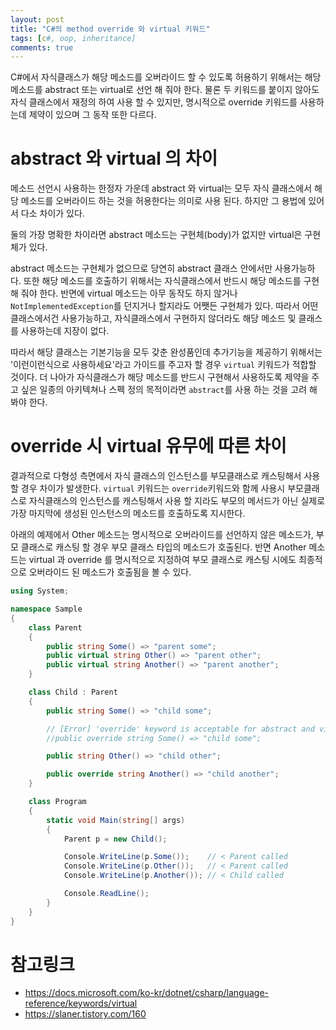 ```yaml
---
layout: post
title: "C#의 method override 와 virtual 키워드"
tags: [c#, oop, inheritance]
comments: true
---
```


C#에서 자식클래스가 해당 메소드를 오버라이드 할 수 있도록 허용하기 위해서는 해당 메소드를 abstract 또는 virtual로 선언 해 줘야 한다. 물론 두 키워드를 붙이지 않아도 자식 클래스에서 재정의 하여 사용 할 수 있지만, 명시적으로 override 키워드를 사용하는데 제약이 있으며 그 동작 또한 다르다.

# abstract 와 virtual 의 차이 

메소드 선언시 사용하는 한정자 가운데 abstract 와 virtual는 모두 자식 클래스에서 해당 메소드를 오버라이드 하는 것을 허용한다는 의미로 사용 된다. 하지만 그 용법에 있어서 다소 차이가 있다.

둘의 가장 명확한 차이라면 abstract 메소드는 구현체(body)가 없지만 virtual은 구현체가 있다.

abstract 메소드는 구현체가 없으므로 당연히 abstract 클래스 안에서만 사용가능하다. 또한 해당 메소드를 호출하기 위해서는 자식클래스에서 반드시 해당 메소드를 구현해 줘야 한다. 반면에 virtual 메소드는 아무 동작도 하지 않거나 ```NotImplementedException```를 던지거나 할지라도 어쨋든 구현체가 있다. 따라서 어떤 클래스에서건 사용가능하고, 자식클래스에서 구현하지 않더라도 해당 메소드 및 클래스를 사용하는데 지장이 없다.

따라서 해당 클래스는 기본기능을 모두 갖춘 완성품인데 추가기능을 제공하기 위해서는 '이런이런식으로 사용하세요'라고 가이드를 주고자 할 경우 ```virtual``` 키워드가 적합할 것이다. 더 나아가 자식클래스가 해당 메소드를 반드시 구현해서 사용하도록 제약을 주고 싶은 일종의 아키텍쳐나 스펙 정의 목적이라면 ```abstract```를 사용 하는 것을 고려 해 봐야 한다.

# override 시 virtual 유무에 따른 차이

결과적으로 다형성 측면에서 자식 클래스의 인스턴스를 부모클래스로 캐스팅해서 사용 할 경우 차이가 발생한다. ```virtual``` 키워드는 ```override```키워드와 함께 사용시 부모클래스로 자식클래스의 인스턴스를 캐스팅해서 사용 할 지라도 부모의 메서드가 아닌 실제로 가장 마지막에 생성된 인스턴스의 메소드를 호출하도록 지시한다.

아래의 예제에서 Other 메소드는 명시적으로 오버라이드를 선언하지 않은 메소드가, 부모 클래스로 캐스팅 할 경우 부모 클래스 타입의 메소드가 호출된다. 반면 Another 메소드는 virtual 과  override 를 명시적으로 지정하여 부모 클래스로 캐스팅 시에도 최종적으로 오버라이드 된 메소드가 호출됨을 볼 수 있다.

```csharp
using System;

namespace Sample
{
    class Parent
    {
        public string Some() => "parent some";
        public virtual string Other() => "parent other";
        public virtual string Another() => "parent another";
    }

    class Child : Parent
    {
        public string Some() => "child some";

        // [Error] 'override' keyword is acceptable for abstract and virtual methods
        //public override string Some() => "child some";

        public string Other() => "child other";

        public override string Another() => "child another";
    }

    class Program
    {
        static void Main(string[] args)
        {
            Parent p = new Child();

            Console.WriteLine(p.Some());    // < Parent called
            Console.WriteLine(p.Other());   // < Parent called
            Console.WriteLine(p.Another()); // < Child called

            Console.ReadLine();
        }
    }
}
```

# 참고링크
* https://docs.microsoft.com/ko-kr/dotnet/csharp/language-reference/keywords/virtual
* https://slaner.tistory.com/160
